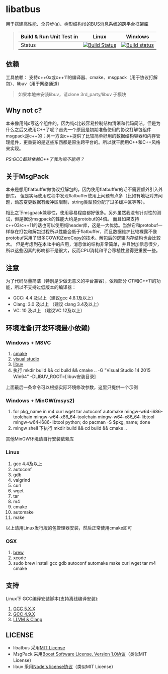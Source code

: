 libatbus
========

用于搭建高性能、全异步(a)、树形结构(t)的BUS消息系统的跨平台框架库

> Build & Run Unit Test in |  Linux | Windows |
> -------------------------|--------|---------|
> Status |  [![Build Status](https://travis-ci.org/owt5008137/libatbus.svg?branch=master)](https://travis-ci.org/owt5008137/libatbus) | [![Build status](https://ci.appveyor.com/api/projects/status/xa8jt1gmqkv0n8mi?svg=true)](https://ci.appveyor.com/project/owt5008137/libatbus) |
>

依赖
------
工具依赖： 支持c++0x或c++11的编译器、cmake、msgpack（用于协议打解包）、libuv（用于网络通道）

> 如果本地未安装libuv，请clone 3rd_party/libuv 子模块


Why not c?
------
本来像用纯c写这个组件的，因为纯c比较容易控制结构清晰和代码简洁，但是为什么之后又改用C++了呢？首先一个原因是初期准备使用的协议打解包组件msgpack是c++的；另一方面c++提供了比较简单好用的数据结构容器和内存管理组件，更重要的是这些东西都是原生跨平台的。所以就干脆用C++和C++风格来实现。

*PS:GCC都转依赖C++了我为嘛不能用？*

关于MsgPack
------
本来是想用flatbuffer做协议打解包的，因为使用flatbuffer的话不需要额外引入外部库。
但是实际使用过程中发现flatbuffer使用上问题有点多（比如有地址对齐问题，动态变更数据有缓冲区限制，string类型预分配了过多缓冲区等等）。

相比之下msgpack兼容性，使用容易程度都好很多。另外虽然我没有针对性的测试，但是据说msgpack的性能大约是protobuf的4倍。
而且如果支持c++03/c++11的话也可以使用纯header库，这是一大优势。当然它和protobuf一样存在打包和解包过程所以性能会低于flatbuffer，而且数据维护比较裸露不像protobuf采用了很多COW和ZeroCopy的技术。解包后的逻辑内存结构也会比较大。
但是考虑到在本lib中的应用，消息体的结构非常简单，并且附加信息很少，所以这些因素的影响都不是很大，反而CPU消耗和平台移植性显得更重要一些。


注意
------
为了代码尽量简洁（特别是少做无意义的平台兼容），依赖部分 C11和C++11的功能，所以不支持过低版本的编译器：
+ GCC: 4.4 及以上（建议gcc 4.8.1及以上）
+ Clang: 3.0 及以上 （建议 clang 3.4及以上）
+ VC: 10 及以上 （建议VC 12及以上）


环境准备(开发环境最小依赖)
------
### Windows + MSVC
1. [cmake](https://cmake.org/download/)
2. [visual studio](https://www.visualstudio.com)
3. [libuv](http://dist.libuv.org/dist)
4. 执行 mkdir build && cd build && cmake .. -G "Visual Studio 14 2015 Win64" -DLIBUV_ROOT=[libuv安装目录]

上面最后一条命令可以根据实际环境修改参数，这里只提供一个示例

### Windows + MinGW(msys2)
1. for pkg_name in m4 curl wget tar autoconf automake mingw-w64-i686-toolchain mingw-w64-x86_64-toolchain mingw-w64-x86_64-libtool mingw-w64-i686-libtool python; do pacman -S $pkg_name; done
2. mingw shell 下执行 mkdir build && cd build && cmake .. 

其他MinGW环境请自行安装依赖库

### Linux
1. gcc 4.4及以上
2. autoconf
3. gdb
4. valgrind
5. curl
6. wget
7. tar
8. m4
9. cmake
10. automake
11. make

以上请用Linux发行版的包管理器安装，然后正常使用cmake即可

### OSX
1. [brew](http://brew.sh/)
2. xcode
3. sudo brew install gcc gdb autoconf automake make curl wget tar m4 cmake

支持
------
Linux下 GCC编译安装脚本(支持离线编译安装):

1. [GCC 5.X.X](https://github.com/owent-utils/bash-shell/tree/master/GCC%20Installer/gcc-5)
2. [GCC 4.9.X](https://github.com/owent-utils/bash-shell/tree/master/GCC%20Installer/gcc-4.9)
3. [LLVM & Clang](https://github.com/owent-utils/bash-shell/tree/master/LLVM%26Clang%20Installer)

LICENSE
------
+ libatbus 采用[MIT License](LICENSE)
+ MsgPack 采用[Boost Software License, Version 1.0协议](BOOST_LICENSE_1_0.txt)（类似MIT License）
+ libuv 采用[Node's license协议](NODE_S_LICENSE)（类似MIT License）